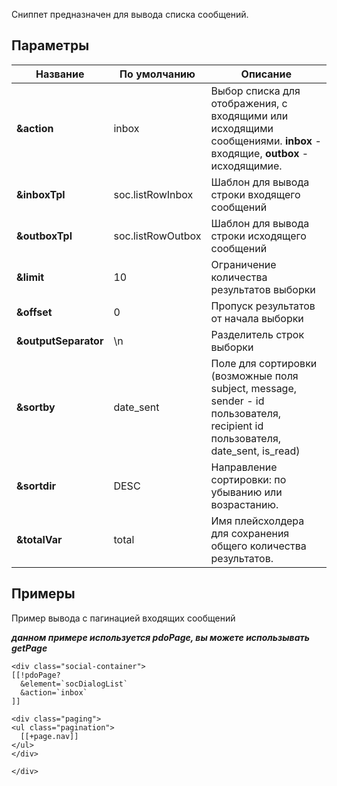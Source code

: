 Сниппет предназначен для вывода списка сообщений.

## Параметры
Название | По умолчанию | Описание
---|---|---
**&action** | inbox | Выбор списка для отображения, с входящими или исходящими сообщениями. **inbox** - входящие, **outbox** - исходящимие.
**&inboxTpl** | soc.listRowInbox | Шаблон для вывода строки входящего сообщений
**&outboxTpl** | soc.listRowOutbox | Шаблон для вывода строки исходящего сообщений
**&limit** | 10 | Ограничение количества результатов выборки
**&offset** | 0 | Пропуск результатов от начала выборки
**&outputSeparator** | \n | Разделитель строк выборки
**&sortby** | date_sent | Поле для сортировки (возможные поля subject, message, sender - id пользователя, recipient id пользователя, date_sent, is_read)
**&sortdir** | DESC | Направление сортировки: по убыванию или возрастанию.
**&totalVar** | total | Имя плейсхолдера для сохранения общего количества результатов.


## Примеры
Пример вывода с пагинацией входящих сообщений 

**_данном примере используется pdoPage, вы можете использывать getPage_**

```
<div class="social-container">
[[!pdoPage?
  &element=`socDialogList`
  &action=`inbox`
]]

<div class="paging">
<ul class="pagination">
  [[+page.nav]]
</ul>
</div>

</div>

```







